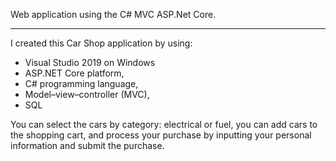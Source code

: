 Web application using the C# MVC ASP.Net Core.

---------------------------------------------------------------------------------------------------------------------------------------------------------------------

I created this Car Shop application by using:
- Visual Studio 2019 on Windows
- ASP.NET Core platform,
- C# programming language,
- Model–view–controller (MVC),
- SQL

You can select the cars by category: electrical or fuel, you can add cars to the shopping cart, and process your purchase by inputting your personal information and submit the purchase.
